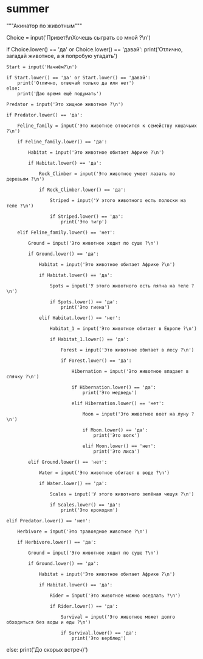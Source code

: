 # summer
"""Акинатор по животным"""

Choice = input('Привет!\nХочешь сыграть со мной ?\n')


if Choice.lower() == 'да' or Choice.lower() == 'давай':
    print('Отлично, загадай животное, а я попробую угадать')

    Start = input('Начнём?\n')

    if Start.lower() == 'да' or Start.lower() == 'давай':
        print('Отлично, отвечай только да или нет')
    else:
        print('Даю время ещё подумать')

    Predator = input('Это хищное животное ?\n')

    if Predator.lower() == 'да':

        Feline_family = input('Это животное относится к семейству кошачьих ?\n')

        if Feline_family.lower() == 'да':

            Habitat = input('Это животное обитает Африке ?\n')

            if Habitat.lower() == 'да':

                Rock_Climber = input('Это животное умеет лазать по деревьям ?\n')

                if Rock_Climber.lower() == 'да':

                    Striped = input('У этого животного есть полоски на теле ?\n')

                    if Striped.lower() == 'да':
                        print('Это тигр')

        elif Feline_family.lower() == 'нет':

            Ground = input('Это животное ходит по суше ?\n')

            if Ground.lower() == 'да':

                Habitat = input('Это животное обитает Африке ?\n')

                if Habitat.lower() == 'да':

                    Spots = input('У этого животного есть пятна на теле ?\n')

                    if Spots.lower() == 'да':
                        print('Это гиена')

                elif Habitat.lower() == 'нет':

                    Habitat_1 = input('Это животное обитает в Европе ?\n')

                    if Habitat_1.lower() == 'да':

                        Forest = input('Это животное обитает в лесу ?\n')

                        if Forest.lower() == 'да':

                            Hibernation = input('Это животное впадает в спячку ?\n')

                            if Hibernation.lower() == 'да':
                                print('Это медведь')

                            elif Hibernation.lower() == 'нет':

                                Moon = input('Это животное воет на луну ?\n')

                                if Moon.lower() == 'да':
                                    print('Это волк')

                                elif Moon.lower() == 'нет':
                                    print('Это лиса')

            elif Ground.lower() == 'нет':

                Water = input('Это животное обитает в воде ?\n')

                if Water.lower() == 'да':

                    Scales = input('У этого животного зелёная чешуя ?\n')

                    if Scales.lower() == 'да':
                        print('Это крокодил')

    elif Predator.lower() == 'нет':

        Herbivore = input('Это травоядное животное ?\n')

        if Herbivore.lower() == 'да':

            Ground = input('Это животное ходит по суше ?\n')

            if Ground.lower() == 'да':

                Habitat = input('Это животное обитает Африке ?\n')

                if Habitat.lower() == 'да':

                    Rider = input('Это животное можно оседлать ?\n')

                    if Rider.lower() == 'да':

                        Survival = input('Это животное может долго обходиться без воды и еды ?\n')

                        if Survival.lower() == 'да':
                            print('Это верблюд')

else:
    print('До скорых встреч)')

